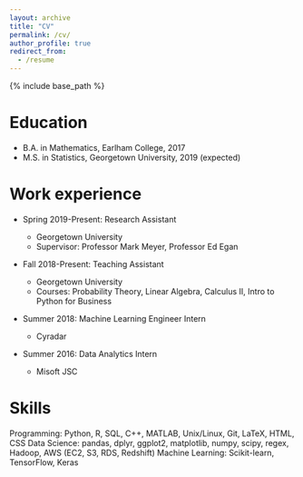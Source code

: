 ```yaml
---
layout: archive
title: "CV"
permalink: /cv/
author_profile: true
redirect_from:
  - /resume
---
```


{% include base_path %}

Education
======
* B.A. in Mathematics, Earlham College, 2017
* M.S. in Statistics, Georgetown University, 2019 (expected)


Work experience
======
* Spring 2019-Present: Research Assistant
  * Georgetown University
  * Supervisor: Professor Mark Meyer, Professor Ed Egan

* Fall 2018-Present: Teaching Assistant
  * Georgetown University
  * Courses: Probability Theory, Linear Algebra, Calculus II, Intro to Python for Business

* Summer 2018: Machine Learning Engineer Intern
  * Cyradar

* Summer 2016: Data Analytics Intern
  * Misoft JSC

  
Skills
======
Programming: Python, R, SQL, C++, MATLAB, Unix/Linux, Git, LaTeX, HTML, CSS
Data Science:  pandas, dplyr, ggplot2, matplotlib, numpy, scipy, regex, Hadoop, AWS (EC2, S3, RDS, Redshift)
Machine Learning: Scikit-learn, TensorFlow, Keras

